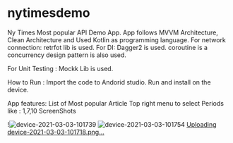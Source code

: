 # nytimesdemo
Ny Times Most popular API Demo App.
App follows MVVM Architecture, Clean Architecture and Used Kotlin as programming language.
For network connection: retrfot lib is used.
For DI: Dagger2 is used.
coroutine is a concurrency design pattern is also used.

For Unit Testing : Mockk Lib is used.

How to Run :
Import the code to Andorid studio.
Run and install on the device.

App features:
List of Most popular Article
Top right menu to select Periods like : 1,7,10
ScreenShots

!![device-2021-03-03-101739](https://user-images.githubusercontent.com/5462952/109754321-cb29db80-7c09-11eb-9665-c87bc66278e4.png)
![device-2021-03-03-101754](https://user-images.githubusercontent.com/5462952/109754322-cbc27200-7c09-11eb-81a4-f7d1f2602a68.png)
[Uploading device-2021-03-03-101718.png…]()
